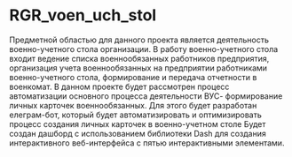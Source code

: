 # RGR_voen_uch_stol
Предметной областью для   данного проекта является деятельность военно-учетного стола организации. В работу военно-учетного стола входит ведение списка военнообязанных работников предприятия, организация учета военнообязанных на предприятии работниками военно-учетного стола, формирование и передача отчетности в военкомат.
В данном проекте будет рассмотрен процесс автоматизации основного процесса деятельности ВУС- формирование личных карточек военнообязанных.
Для этого будет разработан  елеграм-бот, который будет автоматизировать и оптимизировать процесс создания личных карточек в военно-учетном столе
Будет создан  дашборд с использованием библиотеки Dash для создания интерактивного веб-интерфейса с пятью интерактивными элементами.
